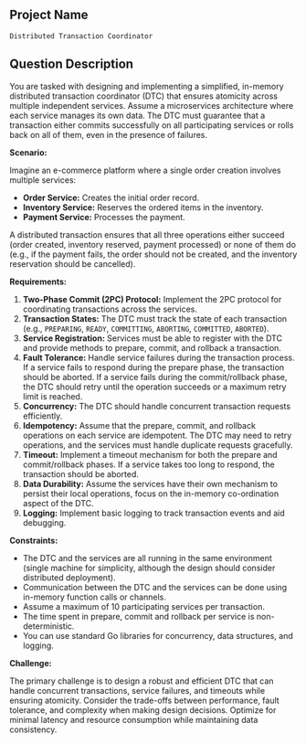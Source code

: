 ## Project Name

```
Distributed Transaction Coordinator
```

## Question Description

You are tasked with designing and implementing a simplified, in-memory distributed transaction coordinator (DTC) that ensures atomicity across multiple independent services. Assume a microservices architecture where each service manages its own data. The DTC must guarantee that a transaction either commits successfully on all participating services or rolls back on all of them, even in the presence of failures.

**Scenario:**

Imagine an e-commerce platform where a single order creation involves multiple services:

*   **Order Service:** Creates the initial order record.
*   **Inventory Service:** Reserves the ordered items in the inventory.
*   **Payment Service:** Processes the payment.

A distributed transaction ensures that all three operations either succeed (order created, inventory reserved, payment processed) or none of them do (e.g., if the payment fails, the order should not be created, and the inventory reservation should be cancelled).

**Requirements:**

1.  **Two-Phase Commit (2PC) Protocol:** Implement the 2PC protocol for coordinating transactions across the services.
2.  **Transaction States:** The DTC must track the state of each transaction (e.g., `PREPARING`, `READY`, `COMMITTING`, `ABORTING`, `COMMITTED`, `ABORTED`).
3.  **Service Registration:** Services must be able to register with the DTC and provide methods to prepare, commit, and rollback a transaction.
4.  **Fault Tolerance:** Handle service failures during the transaction process. If a service fails to respond during the prepare phase, the transaction should be aborted. If a service fails during the commit/rollback phase, the DTC should retry until the operation succeeds or a maximum retry limit is reached.
5.  **Concurrency:** The DTC should handle concurrent transaction requests efficiently.
6.  **Idempotency:**  Assume that the prepare, commit, and rollback operations on each service are idempotent.  The DTC may need to retry operations, and the services must handle duplicate requests gracefully.
7.  **Timeout:** Implement a timeout mechanism for both the prepare and commit/rollback phases. If a service takes too long to respond, the transaction should be aborted.
8. **Data Durability:** Assume the services have their own mechanism to persist their local operations, focus on the in-memory co-ordination aspect of the DTC.
9.  **Logging:** Implement basic logging to track transaction events and aid debugging.

**Constraints:**

*   The DTC and the services are all running in the same environment (single machine for simplicity, although the design should consider distributed deployment).
*   Communication between the DTC and the services can be done using in-memory function calls or channels.
*   Assume a maximum of 10 participating services per transaction.
*   The time spent in prepare, commit and rollback per service is non-deterministic.
*   You can use standard Go libraries for concurrency, data structures, and logging.

**Challenge:**

The primary challenge is to design a robust and efficient DTC that can handle concurrent transactions, service failures, and timeouts while ensuring atomicity. Consider the trade-offs between performance, fault tolerance, and complexity when making design decisions. Optimize for minimal latency and resource consumption while maintaining data consistency.
